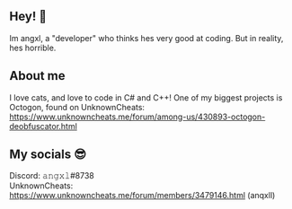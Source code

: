 ## Hey! 👋
Im angxl, a "developer" who thinks hes very good at coding. But in reality, hes horrible.

## About me
I love cats, and love to code in C# and C++! One of my biggest projects is Octogon, found on UnknownCheats: https://www.unknowncheats.me/forum/among-us/430893-octogon-deobfuscator.html

## My socials 😎
Discord: 𝚊𝚗𝚐𝚡𝚕#8738  
UnknownCheats: https://www.unknowncheats.me/forum/members/3479146.html (anqxll)
